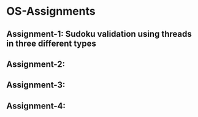 # OS-Assignments

## Assignment-1: Sudoku validation using threads in three different types
## Assignment-2: 
## Assignment-3: 
## Assignment-4: 


